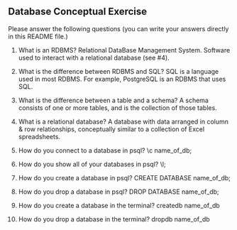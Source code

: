 Database Conceptual Exercise
----------------------------

Please answer the following questions (you can write your answers directly in this README file.)

1. What is an RDBMS?
Relational DataBase Management System. Software used to interact with a relational database (see #4).

2. What is the difference between RDBMS and SQL?
SQL is a language used in most RDBMS. For example, PostgreSQL is an RDBMS that uses SQL.

3. What is the difference between a table and a schema?
A schema consists of one or more tables, and is the collection of those tables.

4. What is a relational database?
A database with data arranged in column & row relationships, conceptually similar to a collection of Excel spreadsheets.

5. How do you connect to a database in psql?
\c name_of_db;

6. How do you show all of your databases in psql?
\l;

7. How do you create a database in psql?
CREATE DATABASE name_of_db;

8. How do you drop a database in psql?
DROP DATABASE name_of_db;

9. How do you create a database in the terminal?
createdb name_of_db

10. How do you drop a database in the terminal?
dropdb name_of_db
